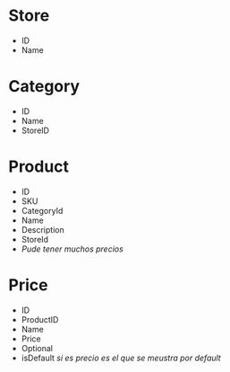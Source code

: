 
# Store
- ID
- Name

# Category
- ID
- Name
- StoreID


# Product
- ID
- SKU
- CategoryId
- Name
- Description
- StoreId
- _Pude tener muchos precios_

# Price
- ID
- ProductID
- Name
- Price
- Optional<Descuento>
- isDefault _si es precio es el que se meustra por default_
